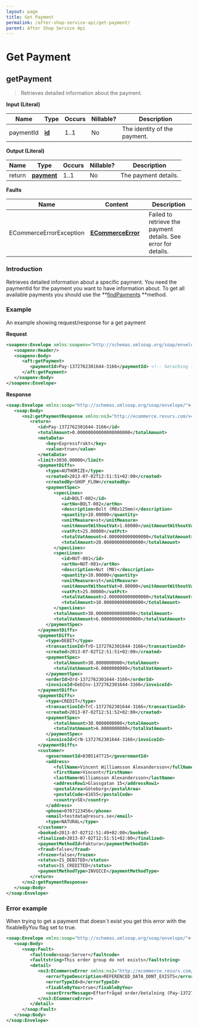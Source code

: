 ```yaml
---
layout: page
title: Get Payment
permalink: /after-shop-service-api/get-payment/
parent: After Shop Service Api
---
```



# Get Payment 

## getPayment
> Retrieves detailed information about the payment.
  
**Input (Literal)**

| Name       | Type                      | Occurs | Nillable? | Description                  |
|------------|---------------------------|--------|-----------|------------------------------|
| paymentId  | **[id](/development/api-types/simple-types/)** | 1..1   | No        | The identity of the payment. |

**Output (Literal)**

| Name    | Type                    | Occurs | Nillable? | Description          |
|---------|-------------------------|--------|-----------|----------------------|
| return  | [**payment**](/development/api-types/payment/)  | 1..1   | No        | The payment details. |

**Faults**

| Name                     | Content                                | Description                                                    |
|--------------------------|----------------------------------------|----------------------------------------------------------------|
| ECommerceErrorException  | **[ECommerceError](/development/api-types/ecommerceerror/)**   | Failed to retrieve the payment details. See error for details. |

### Introduction
Retrieves detailed information about a specific payment. You need the
paymentId for the payment you want to have information about. To get all
available payments you should use the
**[findPayments](/after-shop-service-api/find-payments/) **method.

### Example
An example showing request/response for a get payment

**Request**
```xml
<soapenv:Envelope xmlns:soapenv="http://schemas.xmlsoap.org/soap/envelope/" xmlns:aft="http://ecommerce.resurs.com/v4/msg/aftershopflow">
   <soapenv:Header/>
   <soapenv:Body>
      <aft:getPayment>
         <paymentId>Pay-1372762301644-3166</paymentId> <!-- Seraching for payment with id in the exshop-->
      </aft:getPayment>
   </soapenv:Body>
</soapenv:Envelope>
```
**Response**
```xml
<soap:Envelope xmlns:soap="http://schemas.xmlsoap.org/soap/envelope/">
   <soap:Body>
      <ns2:getPaymentResponse xmlns:ns3="http://ecommerce.resurs.com/v4/msg/exception" xmlns:ns2="http://ecommerce.resurs.com/v4/msg/aftershopflow">
         <return>
            <id>Pay-1372762301644-3166</id>
            <totalAmount>0.00000000000000000000</totalAmount>
            <metaData>
               <key>Expressfrakt</key>
               <value>true</value>
            </metaData>
            <limit>3030.00000</limit>
            <paymentDiffs>
               <type>AUTHORIZE</type>
               <created>2013-07-02T12:51:51+02:00</created>
               <createdBy>SHOP_FLOW</createdBy>
               <paymentSpec>
                  <specLines>
                     <id>BOLT-002</id>
                     <artNo>BOLT-002</artNo>
                     <description>Bolt (M8x125mm)</description>
                     <quantity>10.00000</quantity>
                     <unitMeasure>st</unitMeasure>
                     <unitAmountWithoutVat>1.60000</unitAmountWithoutVat>
                     <vatPct>25.00000</vatPct>
                     <totalVatAmount>4.000000000000000</totalVatAmount>
                     <totalAmount>20.000000000000000</totalAmount>
                  </specLines>
                  <specLines>
                     <id>NUT-001</id>
                     <artNo>NUT-001</artNo>
                     <description>Nut (M8)</description>
                     <quantity>10.00000</quantity>
                     <unitMeasure>st</unitMeasure>
                     <unitAmountWithoutVat>0.80000</unitAmountWithoutVat>
                     <vatPct>25.00000</vatPct>
                     <totalVatAmount>2.000000000000000</totalVatAmount>
                     <totalAmount>10.000000000000000</totalAmount>
                  </specLines>
                  <totalAmount>30.000000000000000</totalAmount>
                  <totalVatAmount>6.000000000000000</totalVatAmount>
               </paymentSpec>
            </paymentDiffs>
            <paymentDiffs>
               <type>DEBIT</type>
               <transactionId>TrD-1372762301644-3166</transactionId>
               <created>2013-07-02T12:51:51+02:00</created>
               <paymentSpec>
                  <totalAmount>30.0000000000</totalAmount>
                  <totalVatAmount>6.0000000000</totalVatAmount>
               </paymentSpec>
               <orderId>Ord-1372762301644-3166</orderId>
               <invoiceId>DebInv-1372762301644-3166</invoiceId>
            </paymentDiffs>
            <paymentDiffs>
               <type>CREDIT</type>
               <transactionId>TrC-1372762301644-3166</transactionId>
               <created>2013-07-02T12:51:52+02:00</created>
               <paymentSpec>
                  <totalAmount>30.0000000000</totalAmount>
                  <totalVatAmount>6.0000000000</totalVatAmount>
               </paymentSpec>
               <invoiceId>CrN-1372762301644-3166</invoiceId>
            </paymentDiffs>
            <customer>
               <governmentId>8305147715</governmentId>
               <address>
                  <fullName>Vincent Williamsson Alexandersson</fullName>
                  <firstName>Vincent</firstName>
                  <lastName>Williamsson Alexandersson</lastName>
                  <addressRow1>Glassgatan 15</addressRow1>
                  <postalArea>Göteborg</postalArea>
                  <postalCode>41655</postalCode>
                  <country>SE</country>
               </address>
               <phone>0707123456</phone>
               <email>testdata@resurs.se</email>
               <type>NATURAL</type>
            </customer>
            <booked>2013-07-02T12:51:49+02:00</booked>
            <finalized>2013-07-02T12:51:51+02:00</finalized>
            <paymentMethodId>Faktura</paymentMethodId>
            <fraud>false</fraud>
            <frozen>false</frozen>
            <status>IS_DEBITED</status>
            <status>IS_CREDITED</status>
            <paymentMethodType>INVOICE</paymentMethodType>
         </return>
      </ns2:getPaymentResponse>
   </soap:Body>
</soap:Envelope>
```

### Error example
When trying to get a payment that doesn´t exist you get this error with
the fixableByYou flag set to true.

```xml
<soap:Envelope xmlns:soap="http://schemas.xmlsoap.org/soap/envelope/">
   <soap:Body>
      <soap:Fault>
         <faultcode>soap:Server</faultcode>
         <faultstring>This order group do not exists</faultstring>
         <detail>
            <ns3:ECommerceError xmlns:ns2="http://ecommerce.resurs.com/v4/msg/aftershopflow" xmlns:ns3="http://ecommerce.resurs.com/v4/msg/exception">
               <errorTypeDescription>REFERENCED_DATA_DONT_EXISTS</errorTypeDescription>
               <errorTypeId>8</errorTypeId>
               <fixableByYou>true</fixableByYou>
               <userErrorMessage>Efterfrågad order/betalning (Pay-1372762301644-31656) kan inte hittas i databasen.</userErrorMessage>
            </ns3:ECommerceError>
         </detail>
      </soap:Fault>
   </soap:Body>
</soap:Envelope>
```
